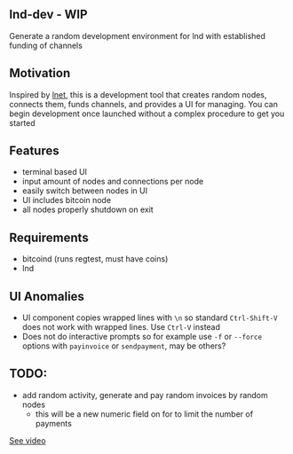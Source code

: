 ## lnd-dev - WIP

Generate a random development environment for lnd with established funding of channels

## Motivation
Inspired by [lnet](https://github.com/cdecker/lnet), this is a development tool that creates random nodes, connects them, funds channels, and provides a UI for managing.
You can begin development once launched without a complex procedure to get you started

## Features
* terminal based UI
* input amount of nodes and connections per node
* easily switch between nodes in UI
* UI includes bitcoin node
* all nodes properly shutdown on exit

## Requirements
* bitcoind (runs regtest, must have coins)
* lnd

## UI Anomalies
* UI component copies wrapped lines with `\n` so standard `Ctrl-Shift-V` does not work with wrapped lines.  Use `Ctrl-V` instead
* Does not do interactive prompts so for example use `-f` or `--force` options with `payinvoice` or `sendpayment`, may be others?

## TODO:
* add random activity, generate and pay random invoices by random nodes
  * this will be a new numeric field on for to limit the number of payments

[See video](https://www.youtube.com/watch?v=47NPohE9WGU&feature=youtu.be)